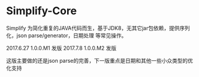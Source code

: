 # Simplify-Core
Simplify 为简化重复的JAVA代码而生，基于JDK8，无其它jar包依赖，提供序列化，json parse/generator，日期处理 等常见操作。

2017.6.27 1.0.0.M1 发版
2017.7.8 1.0.0.M2 发版

这版主要做的还是json parse的完善，下一版重点是日期和其他一些小众类型的优化支持
